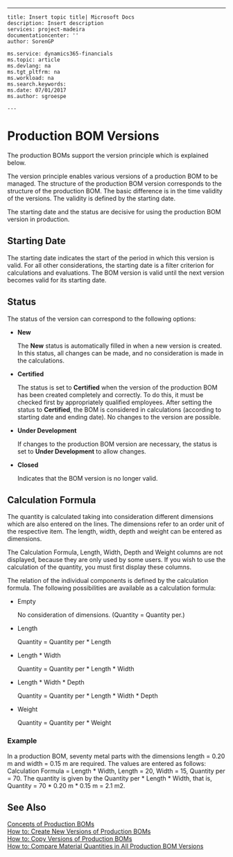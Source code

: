 ---
    title: Insert topic title| Microsoft Docs
    description: Insert description
    services: project-madeira
    documentationcenter: ''
    author: SorenGP

    ms.service: dynamics365-financials
    ms.topic: article
    ms.devlang: na
    ms.tgt_pltfrm: na
    ms.workload: na
    ms.search.keywords:
    ms.date: 07/01/2017
    ms.author: sgroespe

    ---
# Production BOM Versions
The production BOMs support the version principle which is explained below.  
  
 The version principle enables various versions of a production BOM to be managed. The structure of the production BOM version corresponds to the structure of the production BOM. The basic difference is in the time validity of the versions. The validity is defined by the starting date.  
  
 The starting date and the status are decisive for using the production BOM version in production.  
  
## Starting Date  
 The starting date indicates the start of the period in which this version is valid. For all other considerations, the starting date is a filter criterion for calculations and evaluations. The BOM version is valid until the next version becomes valid for its starting date.  
  
## Status  
 The status of the version can correspond to the following options:  
  
-   **New**  
  
     The **New** status is automatically filled in when a new version is created. In this status, all changes can be made, and no consideration is made in the calculations.  
  
-   **Certified**  
  
     The status is set to **Certified** when the version of the production BOM has been created completely and correctly. To do this, it must be checked first by appropriately qualified employees. After setting the status to **Certified**, the BOM is considered in calculations \(according to starting date and ending date\). No changes to the version are possible.  
  
-   **Under Development**  
  
     If changes to the production BOM version are necessary, the status is set to **Under Development** to allow changes.  
  
-   **Closed**  
  
     Indicates that the BOM version is no longer valid.  
  
## Calculation Formula  
 The quantity is calculated taking into consideration different dimensions which are also entered on the lines. The dimensions refer to an order unit of the respective item. The length, width, depth and weight can be entered as dimensions.  
  
 The Calculation Formula, Length, Width, Depth and Weight columns are not displayed, because they are only used by some users. If you wish to use the calculation of the quantity, you must first display these columns.  
  
 The relation of the individual components is defined by the calculation formula. The following possibilities are available as a calculation formula:  
  
-   Empty  
  
     No consideration of dimensions. \(Quantity \= Quantity per.\)  
  
-   Length  
  
     Quantity \= Quantity per \* Length  
  
-   Length \* Width  
  
     Quantity \= Quantity per \* Length \* Width  
  
-   Length \* Width \* Depth  
  
     Quantity \= Quantity per \* Length \* Width \* Depth  
  
-   Weight  
  
     Quantity \= Quantity per \* Weight  
  
### Example  
 In a production BOM, seventy metal parts with the dimensions length \= 0.20 m and width \= 0.15 m are required. The values are entered as follows: Calculation Formula \= Length \* Width, Length \= 20, Width \= 15, Quantity per \= 70. The quantity is given by the Quantity per \* Length \* Width, that is, Quantity \= 70 \* 0.20 m \* 0.15 m \= 2.1 m2.  
  
## See Also  
 [Concepts of Production BOMs](../DesignAndEngineering/concepts-of-production-boms.md)   
 [How to: Create New Versions of Production BOMs](../DesignAndEngineering/how-to-create-new-versions-of-production-boms.md)   
 [How to: Copy Versions of Production BOMs](../DesignAndEngineering/how-to-copy-versions-of-production-boms.md)   
 [How to: Compare Material Quantities in All Production BOM Versions](../DesignAndEngineering/how-to-compare-material-quantities-in-all-production-bom-versions.md)